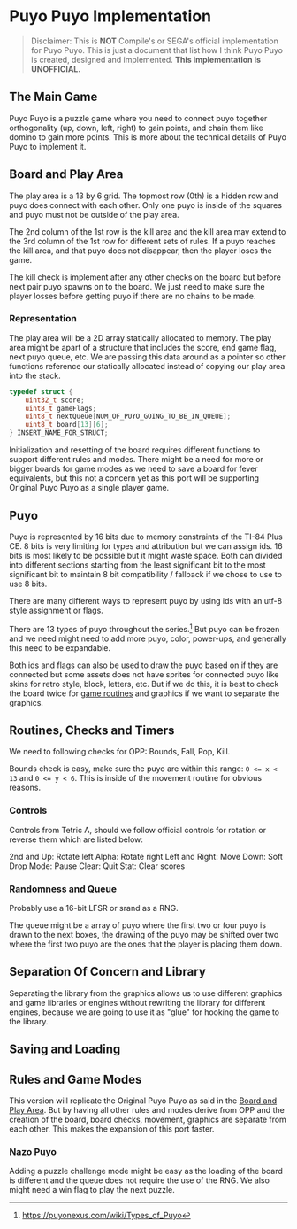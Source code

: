 # Puyo Puyo Implementation

> Disclaimer: This is **NOT** Compile's or SEGA's official implementation for
> Puyo Puyo. This is just a document that list how I think Puyo Puyo is created,
> designed and implemented. **This implementation is UNOFFICIAL.**

## The Main Game

Puyo Puyo is a puzzle game where you need to connect puyo together orthogonality
(up, down, left, right) to gain points, and chain them like domino to gain more
points. This is more about the technical details of Puyo Puyo to implement it.

## Board and Play Area

The play area is a 13 by 6 grid. The topmost row (0th) is a hidden row and puyo
does connect with each other. Only one puyo is inside of the squares and puyo
must not be outside of the play area.

The 2nd column of the 1st row is the kill area and the kill area may extend
to the 3rd column of the 1st row for different sets of rules. If a puyo reaches
the kill area, and that puyo does not disappear, then the player loses the game.

The kill check is implement after any other checks on the board but before
next pair puyo spawns on to the board. We just need to make sure the player
losses before getting puyo if there are no chains to be made.

### Representation

The play area will be a 2D array statically allocated to memory. The play area
might be apart of a structure that includes the score, end game flag, next puyo
queue, etc. We are passing this data around as a pointer so other functions
reference our statically allocated instead of copying our play area into the
stack.

```c
typedef struct {
    uint32_t score;
    uint8_t gameFlags;
    uint8_t nextQueue[NUM_OF_PUYO_GOING_TO_BE_IN_QUEUE];
    uint8_t board[13][6];
} INSERT_NAME_FOR_STRUCT;
```

Initialization and resetting of the board requires different functions to
support different rules and modes. There might be a need for more or bigger
boards for game modes as we need to save a board for fever equivalents, but this
not a concern yet as this port will be supporting Original Puyo Puyo as a single
player game.

## Puyo

Puyo is represented by 16 bits due to memory constraints of the TI-84 Plus CE.
8 bits is very limiting for types and attribution but we can assign ids. 16
bits is most likely to be possible but it might waste space. Both can divided
into different sections starting from the least significant bit to the most
significant bit to maintain 8 bit compatibility / fallback if we chose to use
to use 8 bits.

There are many different ways to represent puyo by using ids with an utf-8
style assignment or flags.

There are 13 types of puyo throughout the series.[^1] But puyo can be frozen
and we need might need to add more puyo, color, power-ups, and generally this
need to be expandable.

Both ids and flags can also be used to draw the puyo based on if they are
connected but some assets does not have sprites for connected puyo like
skins for retro style, block, letters, etc. But if we do this, it is best to
check the board twice for [game routines](#routines-checks-and-timers) and
graphics if we want to separate the graphics.

## Routines, Checks and Timers

We need to following checks for OPP: Bounds, Fall, Pop, Kill.

Bounds check is easy, make sure the puyo are within this range:
`0 <= x < 13` and `0 <= y < 6`. This is inside of the movement routine
for obvious reasons.

### Controls

Controls from Tetric A, should we follow official controls for rotation or
reverse them which are listed below:

2nd and Up: Rotate left
Alpha: Rotate right
Left and Right: Move
Down: Soft Drop
Mode: Pause
Clear: Quit
Stat: Clear scores

### Randomness and Queue

Probably use a 16-bit LFSR or srand as a RNG.

The queue might be a array of puyo where the first two or four puyo is drawn
to the next boxes, the drawing of the puyo may be shifted over two where the
first two puyo are the ones that the player is placing them down.

## Separation Of Concern and Library

Separating the library from the graphics allows us to use different graphics
and game libraries or engines without rewriting the library for different
engines, because we are going to use it as "glue" for hooking the game to the
library.

## Saving and Loading

## Rules and Game Modes

This version will replicate the Original Puyo Puyo as said in the
[Board and Play Area](#board-and-play-area). But by having all other rules and
modes derive from OPP and the creation of the board, board checks, movement,
graphics are separate from each other. This makes the expansion of this port
faster.

### Nazo Puyo

Adding a puzzle challenge mode might be easy as the loading of the board is
different and the queue does not require the use of the RNG. We also might need
a win flag to play the next puzzle.

[^1]: https://puyonexus.com/wiki/Types_of_Puyo
